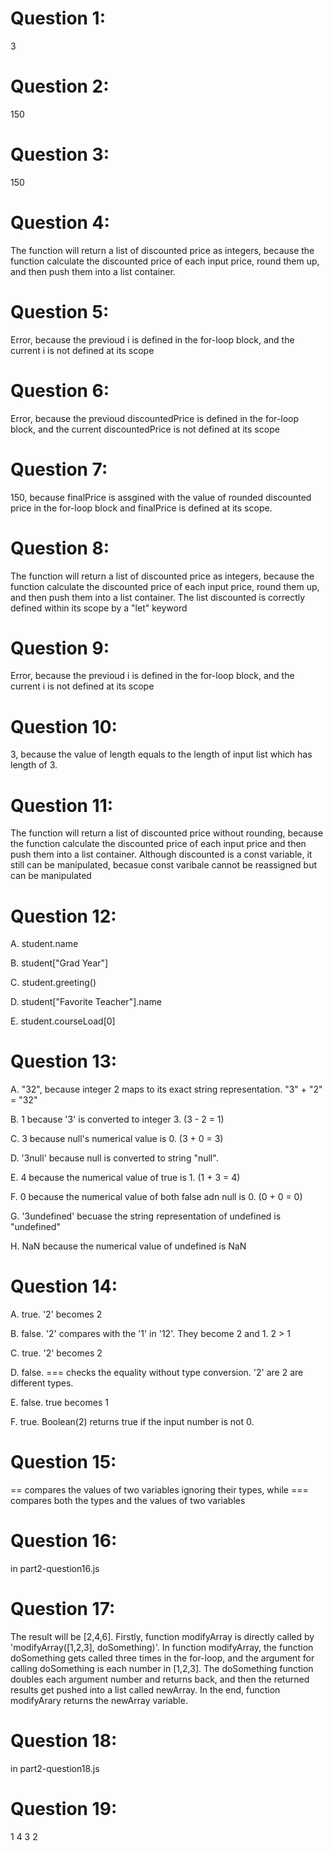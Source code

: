 # Question 1:

3

# Question 2:

150

# Question 3:

150

# Question 4:

The function will return a list of discounted price as integers, because the function calculate the discounted price of each input price, round them up, and then push them into a list container.

# Question 5:

Error, because the previoud i is defined in the for-loop block, and the current i is not defined at its scope

# Question 6:

Error, because the previoud discountedPrice is defined in the for-loop block, and the current discountedPrice is not defined at its scope

# Question 7:

150, because finalPrice is assgined with the value of rounded discounted price in the for-loop block and finalPrice is defined at its scope.

# Question 8:

The function will return a list of discounted price as integers, because the function calculate the discounted price of each input price, round them up, and then push them into a list container. The list discounted is correctly defined within its scope by a "let" keyword

# Question 9:

Error, because the previoud i is defined in the for-loop block, and the current i is not defined at its scope

# Question 10:

3, because the value of length equals to the length of input list which has length of 3.

# Question 11:

The function will return a list of discounted price without rounding, because the function calculate the discounted price of each input price and then push them into a list container. Although discounted is a const variable, it still can be manipulated, becasue const varibale cannot be reassigned but can be manipulated 

# Question 12:

A. student.name

B. student["Grad Year"]

C. student.greeting()

D. student["Favorite Teacher"].name

E. student.courseLoad[0]

# Question 13:

A. "32", because integer 2 maps to its exact string representation. "3" + "2" = "32"

B. 1 because '3' is converted to integer 3. (3 - 2 = 1)

C. 3 because null's numerical value is 0. (3 + 0 = 3)

D. '3null' because null is converted to string "null".

E. 4 because the numerical value of true is 1. (1 + 3 = 4)

F. 0 because the numerical value of both false adn null is 0. (0 + 0 = 0)

G. '3undefined' becuase the string representation of undefined is "undefined"

H. NaN because the numerical value of undefined is NaN 

# Question 14:

A. true. '2' becomes 2

B. false. '2' compares with the '1' in '12'. They become 2 and 1. 2 > 1

C. true. '2' becomes 2

D. false. === checks the equality without type conversion. '2' are 2 are different types.

E. false. true becomes 1

F. true. Boolean(2) returns true if the input number is not 0.

# Question 15:

== compares the values of two variables ignoring their types, while === compares both the types and the values of two variables

# Question 16:

in part2-question16.js

# Question 17:

The result will be [2,4,6]. Firstly, function modifyArray is directly called by 'modifyArray([1,2,3], doSomething)'. In function modifyArray, the function doSomething gets called three times in the for-loop, and the argument for calling doSomething is each number in [1,2,3]. The doSomething function doubles each argument number and returns back, and then the returned results get pushed into a list called newArray. In the end, function modifyArary returns the newArray variable.

# Question 18:

in part2-question18.js

# Question 19:

1 4 3 2

